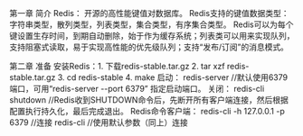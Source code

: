 第一章 简介
    Redis： 开源的高性能键值对数据库。
    Redis支持的键值数据类型：字符串类型，散列类型，列表类型，集合类型，有序集合类型。
    Redis可以为每个键设置生存时间，到期自动删除，始于作为缓存系统；列表类可以用来实现队列，支持阻塞式读取，易于实现高性能的优先级队列；支持“发布/订阅”的消息模式。

第二章 准备
    安装Redis：1. 下载redis-stable.tar.gz
        2. tar xzf redis-stable.tar.gz
        3. cd redis-stable
        4. make
    启动： redis-server  //默认使用6379端口，可用“redis-server --port 6379” 指定启动端口。
    关闭： redis-cli shutdown   //Redis收到SHUTDOWN命令后，先断开所有客户端连接，然后根据配置执行持久化，最后完成退出。
    Redis命令客户端： redis-cli -h 127.0.0.1 -p 6379   //连接
        redis-cli   //使用默认参数（同上）连接
